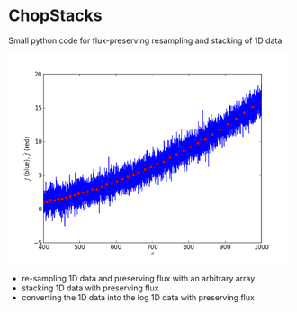 # ChopStacks

Small python code for flux-preserving resampling and stacking of 1D data.

<img src="./documents/tex/demo1.png" Titie="explanation" Width=500px>

* re-sampling 1D data and preserving flux with an arbitrary array
* stacking 1D data with preserving flux
* converting the 1D data into the log 1D data with preserving flux

